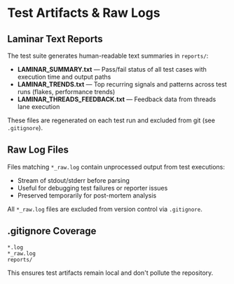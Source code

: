 # Test Artifacts & Raw Logs

## Laminar Text Reports

The test suite generates human-readable text summaries in `reports/`:

- **LAMINAR_SUMMARY.txt** — Pass/fail status of all test cases with execution time and output paths
- **LAMINAR_TRENDS.txt** — Top recurring signals and patterns across test runs (flakes, performance trends)
- **LAMINAR_THREADS_FEEDBACK.txt** — Feedback data from threads lane execution

These files are regenerated on each test run and excluded from git (see `.gitignore`).

## Raw Log Files

Files matching `*_raw.log` contain unprocessed output from test executions:

- Stream of stdout/stderr before parsing
- Useful for debugging test failures or reporter issues
- Preserved temporarily for post-mortem analysis

All `*_raw.log` files are excluded from version control via `.gitignore`.

## .gitignore Coverage

```gitignore
*.log
*_raw.log
reports/
```

This ensures test artifacts remain local and don't pollute the repository.
